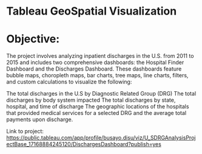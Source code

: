 # Tableau GeoSpatial Visualization

# Objective:
The project involves analyzing inpatient discharges in the U.S. from 2011 to 2015 and includes two comprehensive dashboards: the Hospital Finder Dashboard and the Discharges Dashboard. These dashboards feature bubble maps, choropleth maps, bar charts, tree maps, line charts, filters, and custom calculations to visualize the following:

The total discharges in the U.S by Diagnostic Related Group (DRG)
The total discharges by body system impacted
The total discharges by state, hospital, and time of discharge
The geographic locations of the hospitals that provided medical services for a selected DRG and the average total payments upon discharge.


Link to project:
https://public.tableau.com/app/profile/busayo.disu/viz/U_SDRGAnalysisProjectBase_17168884245120/DischargesDashboard?publish=yes
